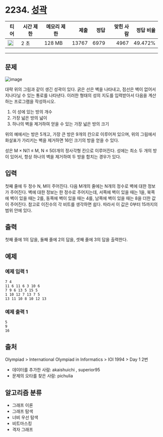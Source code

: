 # 2234. [성곽](https://www.acmicpc.net/problem/2234)

| 티어                                                                  | 시간 제한 | 메모리 제한 |  제출 | 정답 | 맞힌 사람 | 정답 비율 |
| --------------------------------------------------------------------- | --------- | ----------- | ----: | ---: | --------: | --------: |
| <img src="https://static.solved.ac/tier_small/13.svg" width="20px" /> | 2 초      | 128 MB      | 13767 | 6979 |      4967 |   49.472% |

---

## 문제

![image](https://www.acmicpc.net/JudgeOnline/upload/201008/cas.PNG)

대략 위의 그림과 같이 생긴 성곽이 있다. 굵은 선은 벽을 나타내고, 점선은 벽이 없어서 지나다닐 수 있는 통로를 나타낸다. 이러한 형태의 성의 지도를 입력받아서 다음을 계산하는 프로그램을 작성하시오.

1. 이 성에 있는 방의 개수
2. 가장 넓은 방의 넓이
3. 하나의 벽을 제거하여 얻을 수 있는 가장 넓은 방의 크기

위의 예에서는 방은 5개고, 가장 큰 방은 9개의 칸으로 이루어져 있으며, 위의 그림에서 화살표가 가리키는 벽을 제거하면 16인 크기의 방을 얻을 수 있다.

성은 M × N(1 ≤ M, N ≤ 50)개의 정사각형 칸으로 이루어진다. 성에는 최소 두 개의 방이 있어서, 항상 하나의 벽을 제거하여 두 방을 합치는 경우가 있다.

## 입력

첫째 줄에 두 정수 N, M이 주어진다. 다음 M개의 줄에는 N개의 정수로 벽에 대한 정보가 주어진다. 벽에 대한 정보는 한 정수로 주어지는데, 서쪽에 벽이 있을 때는 1을, 북쪽에 벽이 있을 때는 2를, 동쪽에 벽이 있을 때는 4를, 남쪽에 벽이 있을 때는 8을 더한 값이 주어진다. 참고로 이진수의 각 비트를 생각하면 쉽다. 따라서 이 값은 0부터 15까지의 범위 안에 있다.

## 출력

첫째 줄에 1의 답을, 둘째 줄에 2의 답을, 셋째 줄에 3의 답을 출력한다.

## 예제

### 예제 입력 1

```
7 4
11 6 11 6 3 10 6
7 9 6 13 5 15 5
1 10 12 7 13 7 5
13 11 10 8 10 12 13
```

### 예제 출력 1

```
5
9
16
```

## 출처

Olympiad
\>
International Olympiad in Informatics
\>
IOI 1994
\>
Day 1
2번

- 데이터를 추가한 사람: akaishuichi , superior95
- 문제의 오타를 찾은 사람: pichulia

## 알고리즘 분류

- 그래프 이론
- 그래프 탐색
- 너비 우선 탐색
- 비트마스킹
- 격자 그래프
